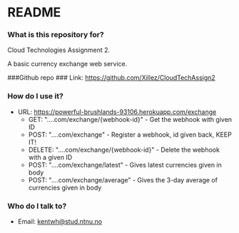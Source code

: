 # README #

### What is this repository for? ###

Cloud Technologies Assignment 2. 

A basic currency exchange web service.

###Github repo ###
Link: https://github.com/Xillez/CloudTechAssign2

### How do I use it? ###

* URL: https://powerful-brushlands-93106.herokuapp.com/exchange
  - GET: "....com/exchange/{webhook-id}" - Get the webhook with given ID
  - POST: "....com/exchange" - Register a webhook, id given back, KEEP IT!
  - DELETE: "....com/exchange/{webhook-id}" - Delete the webhook with a given ID
  - POST: "....com/exchange/latest" - Gives latest currencies given in body
  - POST: "....com/exchange/average" - Gives the 3-day average of currencies given in body 

### Who do I talk to? ###

* Email: kentwh@stud.ntnu.no
